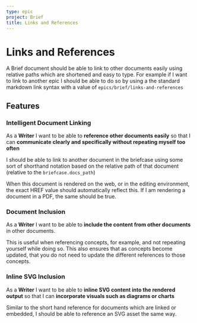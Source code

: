 ```yaml
---
type: epic
project: Brief
title: Links and References
---
```


# Links and References

A Brief document should be able to link to other documents easily using
relative paths which are shortened and easy to type.  For example if I
want to link to another epic I should be able to do so by using a
the standard markdown link syntax with a value of `epics/brief/links-and-references`


## Features

### Intelligent Document Linking

As a **Writer** I want to be able to **reference other documents
easily** so that I can **communicate clearly and specifically without
repeating myself too often**

I should be able to link to another document in the briefcase using some
sort of shorthand notation based on the relative path of that document
(relative to the `briefcase.docs_path`)

When this document is rendered on the web, or in the editing
environment, the exact HREF value should automatically reflect this.  If
I am rendering a document in a PDF, the same should be true.

### Document Inclusion

As a **Writer** I want to be able to **include the content from other
documents** in other documents.  

This is useful when referencing concepts, for example, and not repeating
yourself while doing so.  This also ensures that as concepts become
updated, that you do not need to update the different references to those
concepts.

### Inline SVG Inclusion

As a **Writer** I want to be able to **inline SVG content into the
rendered output**  so that I can **incorporate visuals such as diagrams
or charts**

Similar to the short hand reference for documents which are linked or
embedded, I should be able to reference an SVG asset the same way.

